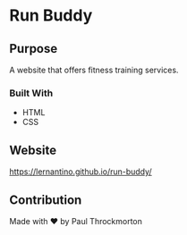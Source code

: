 # Run Buddy

## Purpose
A website that offers fitness training services.

### Built With
* HTML
* CSS

## Website
https://lernantino.github.io/run-buddy/

## Contribution
Made with ❤️ by Paul Throckmorton
